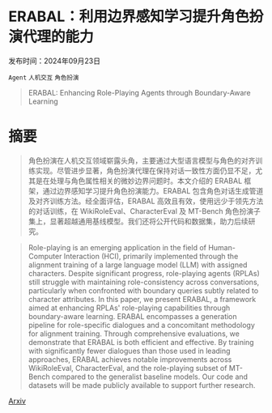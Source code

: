 # ERABAL：利用边界感知学习提升角色扮演代理的能力

发布时间：2024年09月23日

`Agent` `人机交互` `角色扮演`

> ERABAL: Enhancing Role-Playing Agents through Boundary-Aware Learning

# 摘要

> 角色扮演在人机交互领域崭露头角，主要通过大型语言模型与角色的对齐训练实现。尽管进步显著，角色扮演代理在保持对话一致性方面仍显不足，尤其是在处理与角色属性相关的微妙边界问题时。本文介绍的 ERABAL 框架，通过边界感知学习提升角色扮演能力。ERABAL 包含角色对话生成管道及对齐训练方法。经全面评估，ERABAL 高效且有效，使用远少于领先方法的对话训练，在 WikiRoleEval、CharacterEval 及 MT-Bench 角色扮演子集上，显著超越通用基线模型。我们还将公开代码和数据集，助力后续研究。

> Role-playing is an emerging application in the field of Human-Computer Interaction (HCI), primarily implemented through the alignment training of a large language model (LLM) with assigned characters. Despite significant progress, role-playing agents (RPLAs) still struggle with maintaining role-consistency across conversations, particularly when confronted with boundary queries subtly related to character attributes. In this paper, we present ERABAL, a framework aimed at enhancing RPLAs' role-playing capabilities through boundary-aware learning. ERABAL encompasses a generation pipeline for role-specific dialogues and a concomitant methodology for alignment training. Through comprehensive evaluations, we demonstrate that ERABAL is both efficient and effective. By training with significantly fewer dialogues than those used in leading approaches, ERABAL achieves notable improvements across WikiRoleEval, CharacterEval, and the role-playing subset of MT-Bench compared to the generalist baseline models. Our code and datasets will be made publicly available to support further research.

[Arxiv](https://arxiv.org/abs/2409.14710)